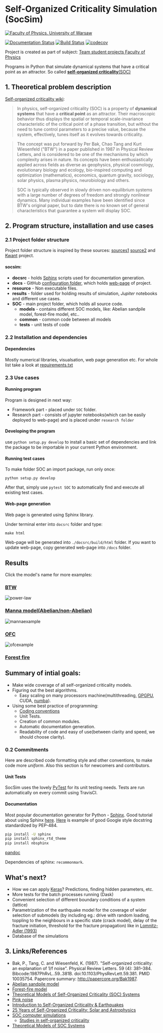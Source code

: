 # Self-Organized Criticality Simulation (SocSim)

[![Faculty of Physics. University of Warsaw](https://www.fuw.edu.pl/tl_files/downloads/logo_18/FUW_znak-poziomy-EN.png)](https://www.fuw.edu.pl/)

[![Documentation Status](https://readthedocs.org/projects/socsim/badge/?version=latest)](https://socsim.readthedocs.io/en/latest/?badge=latest)
[![Build Status](https://travis-ci.com/SocSIM/SocSIM.svg?branch=master)](https://travis-ci.com/SocSIM/SocSIM)
[![codecov](https://codecov.io/gh/SocSIM/SocSIM/branch/master/graph/badge.svg)](https://codecov.io/gh/SocSIM/SocSIM)



Project is created as part of subject: [Team student projects Faculty of Physics](https://sites.google.com/a/uw.edu.pl/zps/)

Programs in Python that simulate dynamical systems that have a critical point as an attractor. So called [__self-organized criticality__(SOC)](https://en.wikipedia.org/wiki/Self-organized_criticality)

## 1. Theoretical problem description

[Self-organized criticality wiki](https://en.wikipedia.org/wiki/Self-organized_criticality):   
> In physics, self-organized criticality (SOC) is a property of __dynamical systems__ that have a __critical point__ as an attractor. Their macroscopic behavior thus displays the spatial or temporal scale-invariance characteristic of the critical point of a phase transition, but without the need to tune control parameters to a precise value, because the system, effectively, tunes itself as it evolves towards criticality.

> The concept was put forward by Per Bak, Chao Tang and Kurt Wiesenfeld ("BTW") in a paper published in 1987 in Physical Review Letters, and is considered to be one of the mechanisms by which complexity arises in nature. Its concepts have been enthusiastically applied across fields as diverse as geophysics, physical cosmology, evolutionary biology and ecology, bio-inspired computing and optimization (mathematics), economics, quantum gravity, sociology, solar physics, plasma physics, neurobiology and others.

> SOC is typically observed in slowly driven non-equilibrium systems with a large number of degrees of freedom and strongly nonlinear dynamics. Many individual examples have been identified since BTW's original paper, but to date there is no known set of general characteristics that guarantee a system will display SOC.

## 2. Program structure, installation and use cases

### 2.1 Project folder structure

Project folder structure is inspired by these sources:
[sources1](https://stackoverflow.com/questions/193161/what-is-the-best-project-structure-for-a-python-application)
[source2](https://dev.to/codemouse92/dead-simple-python-project-structure-and-imports-38c6) and [Kwant](https://kwant-project.org/) project.

#### socsim:  

+ __docsrc__ - holds [Sphinx](http://www.sphinx-doc.org/en/master/) scripts used for documentation generation.
+ __docs__ - GitHub [configuration folder](https://help.github.com/en/articles/configuring-a-publishing-source-for-github-pages), which holds [web-page](https://github.com/SocSIM/SocSIM) of project.
+ __resource__ - Non executable files.
+ __results__ - folder used for holding results of simulation, _Jupiter_ notebooks and different use cases.
+ __SOC__ - main project folder, which holds all source code.
   + __models__ - contains different SOC models, like: Abelian sandpile model, forest-fire model, etc..
   + __common__ - common code between all models
   + __tests__ - unit tests of code


### 2.2 Installation and dependencies

#### Dependencies

Mostly numerical libraries, visualsation, web page generation etc.
For whole list take a look at [requirements.txt](requirements.txt)


### 2.3 Use cases

#### Running program

Program is designed in next way: 

+ Framework part - placed under `SOC` folder.
+ Research part - consists of jupyter notebooks(which can be easily deployed to web-page) and is placed under `research folder`

#### Developing the program

use `python setup.py develop` to install a basic set of dependencies and link the package to be importable in your current Python environment.

#### Running test cases
To make folder SOC an import package, run only once:
```
python setup.py develop
```
After that, simply use `pytest SOC` to automatically find and execute all existing test cases.

#### Web-page generation

Web page is generated using Sphinx library.

Under terminal enter into `docsrc` folder and type:
```cmd
make html
```
Web-page will be generated into `./docsrc/build/html` folder.
If you want to update web-page, copy generated web-page into `/docs` folder.

## Results
Click the model's name for more examples:

### [BTW](https://socsim.readthedocs.io/en/latest/BTW.html)

![power-law](results/power_law_btw.png)

### [Manna model(Abelian/non-Abelian)](https://socsim.readthedocs.io/en/latest/Manna_example.html)

![mannaexample](results/manna_exmpl.png)

### [OFC](https://socsim.readthedocs.io/en/latest/OFC.html)

![ofcexample](results/ofc_exmpl2.png)

### [Forest fire](https://socsim.readthedocs.io/en/latest/ForestFire.html)



## Summary of intial goals:

+ Make wide coverage of all self-organized criticality models.
+ Figuring out the best algorithms. 
   + Easy scaling on many processors machine(multithreading, [GPGPU](https://en.wikipedia.org/wiki/General-purpose_computing_on_graphics_processing_units), CUDA, [numba](http://numba.pydata.org/)). 
+ Using some best practice of programming:
   + [Coding conventions](https://en.wikipedia.org/wiki/Coding_conventions)
   + Unit Tests.
   + Creation of common modules.
   + Automatic documentation generation.
   + Readability of code and easy of use(between clarity and speed, we should choose clarity).   

### 0.2 Commitments

Here are described code formatting style and other conventions, to make code more _uniform_. Also this section is for newcomers and contributors.

#### Unit Tests

SocSim uses the lovely [PyTest](https://docs.pytest.org/en/latest/) for its unit testing needs. Tests are run automatically on every commit using TravisCI.
 
#### Documentation

Most popular documentation generator for Python - [Sphinx](http://www.sphinx-doc.org/en/master/). Good tutorial about using Sphinx [here](https://sphinx-tutorial.readthedocs.io/). [Here](https://sphinxcontrib-napoleon.readthedocs.io/en/latest/example_google.html) is example of good Google style docstring standardized by PEP-484.

```bash
pip install -U sphinx
pip install sphinx_rtd_theme
pip install nbsphinx
```
[pandoc](https://pandoc.org/installing.html)

Dependencies of sphinx: `recommonmark`.

## What's next?

+ How we can apply [Keras](https://github.com/keras-team/keras)? Predictions, finding hidden parameters, etc.
+ More tests for the batch processes running (Dask)
+ Convenient selection of different boundary conditions of a system (lattice)
+ Parametrization of the earthquake model for the coverage of wider selection of submodels (by including eg.: drive with random loading, toppling to the neighbours in a specific state (crack model), delay of the fracture initiation, threshold for the fracture propagation) like in [Lomnitz-Adler (1993)](https://doi.org/10.1029/93JB01390)
+ Database of the simulations

## 3. Links/References

+  Bak, P., Tang, C. and Wiesenfeld, K. (1987). "Self-organized criticality: an explanation of 1/f noise". Physical Review Letters. 59 (4): 381–384. Bibcode:1987PhRvL..59..381B. doi:10.1103/PhysRevLett.59.381. PMID 10035754. Papercore summary: http://papercore.org/Bak1987.   
+ [Abelian sandpile model](https://en.wikipedia.org/wiki/Abelian_sandpile_model)   
+ [Forest-fire model](https://en.wikipedia.org/wiki/Forest-fire_model)   
+ [Theoretical Models of Self-Organized Criticality (SOC) Systems](https://arxiv.org/abs/1204.5119)   
+ [Pink noise](https://en.wikipedia.org/wiki/Pink_noise)   
+ [Introduction to Self-Organized Criticality & Earthquakes](http://www2.econ.iastate.edu/classes/econ308/tesfatsion/SandpileCA.Winslow97.htm)   
+ [25 Years of Self-Organized Criticality: Solar and Astrophysics](https://arxiv.org/pdf/1403.6528.pdf)
+ [SOC computer simulations](https://arxiv.org/abs/1301.2918)
  + [Studies in self-organized criticality](http://wwwf.imperial.ac.uk/~pruess/publications/thesis_final/thesis_book.pdf)
+ [Theoretical Models of SOC Systems](https://arxiv.org/pdf/1204.5119.pdf)

